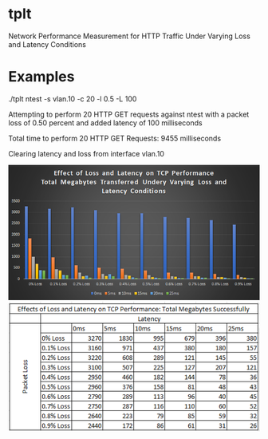 # tplt
Network Performance Measurement for HTTP Traffic Under Varying Loss and Latency Conditions

# Examples
./tplt ntest -s vlan.10 -c 20 -l 0.5 -L 100

Attempting to perform 20 HTTP GET requests against ntest with a packet loss of 0.50 percent and added latency of 100 milliseconds

Total time to perform 20 HTTP GET Requests: 9455 milliseconds

Clearing latency and loss from interface vlan.10

![Alt text](images/loss_graph.png?raw=true)
![Alt text](images/loss_table.png?raw=true)
